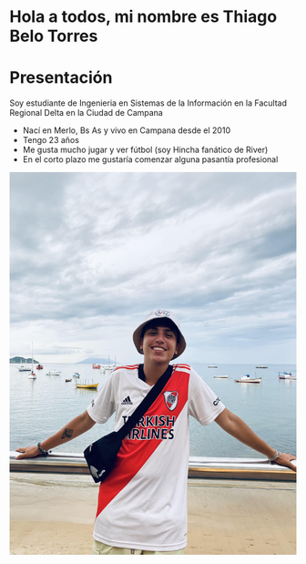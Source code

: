 # Hola a todos, mi nombre es Thiago Belo Torres
# Presentación
Soy estudiante de Ingenieria en Sistemas de la Información en la Facultad Regional Delta en la Ciudad de Campana
- Nací en Merlo, Bs As y vivo en Campana desde el 2010
- Tengo 23 años
- Me gusta mucho jugar y ver fútbol (soy Hincha fanático de River)
- En el corto plazo me gustaría comenzar alguna pasantía profesional

![foto](Yo.jpg)